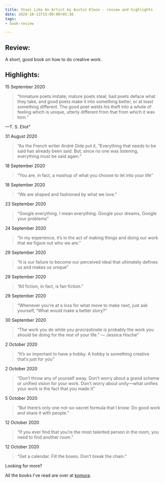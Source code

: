 ```yaml
---
title: Steal Like An Artist by Austin Kleon - review and highlights
date: 2020-10-13T15:00:00+05:30
tags:
- book-review

---
```

## Review:

A short, good book on how to do creative work.

## Highlights:

15 September 2020

> “Immature poets imitate; mature poets steal; bad poets deface what they take, and good poets make it into something better, or at least something different. The good poet welds his theft into a whole of feeling which is unique, utterly different from that from which it was torn.”

—T. S. Eliot”

31 August 2020

> “As the French writer André Gide put it, “Everything that needs to be said has already been said. But, since no one was listening, everything must be said again.”

18 September 2020

> “You are, in fact, a mashup of what you choose to let into your life”

18 September 2020

> “We are shaped and fashioned by what we love.”

23 September 2020

> “Google everything. I mean everything. Google your dreams, Google your problems”

24 September 2020

> “In my experience, it’s in the act of making things and doing our work that we figure out who we are.”

29 September 2020

> “It is our failure to become our perceived ideal that ultimately defines us and makes us unique”

29 September 2020

> “All fiction, in fact, is fan fiction.”

29 September 2020

> “Whenever you’re at a loss for what move to make next, just ask yourself, “What would make a better story?”

30 September 2020

> “The work you do while you procrastinate is probably the work you should be doing for the rest of your life.” — Jessica Hische”

2 October 2020

> “It’s so important to have a hobby. A hobby is something creative that’s just for you”

2 October 2020

> “Don’t throw any of yourself away. Don’t worry about a grand scheme or unified vision for your work. Don’t worry about unity—what unifies your work is the fact that you made it”

5 October 2020

> “But there’s only one not-so-secret formula that I know: Do good work and share it with people.”

12 October 2020

> “If you ever find that you’re the most talented person in the room, you need to find another room.”

12 October 2020

> “Get a calendar. Fill the boxes. Don’t break the chain.”

Looking for more?

All the books I've read are over at [komura](/komura).
